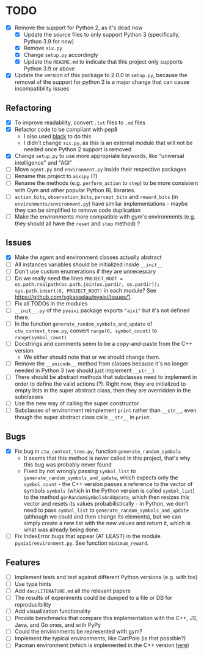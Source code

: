 # TODO

- [x] Remove the support for Python 2, as it's dead now
  - [x] Update the source files to only support Python 3 (specifically, Python 3.9 for now)
  - [x] Remove `six.py`
  - [x] Change `setup.py` accordingly 
  - [x] Update the `README.md` to indicate that this project only supports Python 3.9 or above
- [x] Update the version of this package to 2.0.0 in `setup.py`, because the removal of the support for python 2 is a major change that can cause incompatibility issues

## Refactoring

- [x] To improve readability, convert `.txt` files to `.md` files
- [x] Refactor code to be compliant with pep8
  - I also used [black](https://github.com/psf/black) to do this
  - I didn't change `six.py`, as this is an external module that will not be needed once Python 2 support is removed
- [x] Change `setup.py` to use more appropriate keywords, like "universal intelligence" and "AGI"
- [ ] Move `agent.py` and `environment.py` inside their respective packages
- [ ] Rename this project to `aixipy` (?)
- [ ] Rename the methods (e.g. `perform_action` to `step`) to be more consistent with Gym and other popular Python RL libraries.
- [ ] `action_bits`, `observation_bits`, `percept_bits` and `reward_bits` (in `environments/environment.py`) have similar implementations - maybe they can be simplified to remove code duplication
- [ ] Make the environments more compatible with gym's environments (e.g. they should all have the `reset` and `step` method) ?

## Issues

- [x] Make the agent and environment classes actually abstract
- [ ] All instances variables should be initialized inside `__init__`
- [ ] Don't use custom enumerations if they are unnecessary
- [ ] Do we really need the lines `PROJECT_ROOT = os.path.realpath(os.path.join(os.pardir, os.pardir)); sys.path.insert(0, PROJECT_ROOT)` in each module? See https://github.com/sgkasselau/pyaixi/issues/1.
- [ ] Fix all TODOs in the modules
- [ ] `__init__.py` of the `pyaixi` package exports `"aixi"` but it's not defined there.
- [ ] In the function `generate_random_symbols_and_update` of `ctw_context_tree.py`, convert `range(0, symbol_count)` to `range(symbol_count)`
- [ ] Docstrings and comments seem to be a copy-and-paste from the C++ version
  - We either should note that or we should change them.
- [ ] Remove the `__unicode__` method from classes because it's no longer needed in Python 3 (we should just implement `__str__`)
- [ ] There should be abstract methods that subclasses need to implement in order to define the valid actions (?). Right now, they are initialized to empty lists in the super abstract class, then they are overridden in the subclasses
- [ ] Use the new way of calling the super constructor
- [ ] Subclasses of environment reimplement `print` rather than `__str__`, even though the super abstract class calls `__str__` in `print`.

## Bugs

- [x] Fix bug in `ctw_context_tree.py`, function `generate_random_symbols`
  - It seems that this method is never called in this project, that's why this bug was probably never found
  - Fixed by not wrongly passing `symbol_list` to `generate_random_symbols_and_update`, which expects only the `symbol_count` - the C++ version passes a reference to the vector of symbols `symbols` (which in the Python version is called `symbol_list`) to the method `genRandomSymbolsAndUpdate`, which then resizes this vector and resets its values probabilistically - in Python, we don't need to pass `symbol_list` to `generate_random_symbols_and_update` (although we could and then change its elements), but we can simply create a new list with the new values and return it, which is what was already being done.
- [ ] Fix IndexError bugs that appear (AT LEAST) in the module `pyaixi/environment.py`. See function `minimum_reward`.

## Features

- [ ] Implement tests and test against different Python versions (e.g. with tox)
- [ ] Use type hints
- [ ] Add `doc/LITERATURE.md` all the relevant papers
- [ ] The results of experiments could be dumped to a file or DB for reproducibility
- [ ] Add visualization functionality
- [ ] Provide benchmarks that compare this implementation with the C++, JS, Java, and Go ones, and with PyPy
- [ ] Could the environments be represented with gym?
- [ ] Implement the typical environments, like CartPole (is that possible?)
- [ ] Pacman environment (which is implemented in the C++ version [here](https://github.com/moridinamael/mc-aixi/blob/master/conf/pacman.conf))
